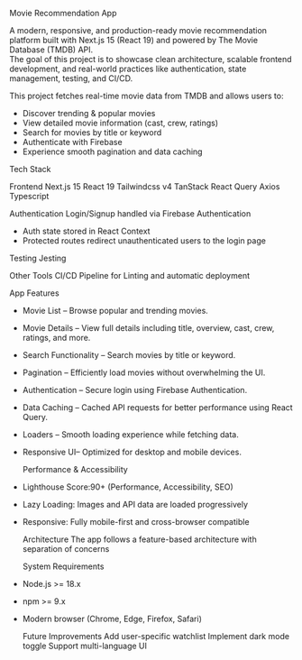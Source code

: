 Movie Recommendation App  

A modern, responsive, and production-ready movie recommendation platform built with Next.js 15 (React 19)  and powered by The Movie Database (TMDB) API.  
The goal of this project is to showcase clean architecture, scalable frontend development, and real-world practices like authentication, state management, testing, and CI/CD.  


This project fetches real-time movie data from TMDB and allows users to:  

- Discover trending & popular movies  
- View detailed movie information (cast, crew, ratings)  
- Search for movies by title or keyword  
- Authenticate with Firebase  
- Experience smooth pagination and data caching

Tech Stack

Frontend
Next.js 15
React 19
Tailwindcss v4
TanStack React Query 
Axios
Typescript

Authentication
Login/Signup handled via Firebase Authentication
- Auth state stored in React Context
- Protected routes redirect unauthenticated users to the login page


Testing
Jesting

Other Tools
CI/CD Pipeline for Linting and automatic deployment

App Features

- Movie List – Browse popular and trending movies.
- Movie Details – View full details including title, overview, cast, crew, ratings, and more.
- Search Functionality – Search movies by title or keyword.
- Pagination – Efficiently load movies without overwhelming the UI.
- Authentication – Secure login using Firebase Authentication.
- Data Caching – Cached API requests for better performance using React Query.
- Loaders – Smooth loading experience while fetching data.
- Responsive UI– Optimized for desktop and mobile devices.

  Performance & Accessibility
  
- Lighthouse Score:90+ (Performance, Accessibility, SEO)
- Lazy Loading: Images and API data are loaded progressively
- Responsive: Fully mobile-first and cross-browser compatible

  
  Architecture
  The app follows a feature-based architecture with separation of concerns

  System Requirements
- Node.js >= 18.x  
- npm >= 9.x  
- Modern browser (Chrome, Edge, Firefox, Safari)

  Future Improvements
  Add user-specific watchlist
  Implement dark mode toggle
  Support multi-language UI
  

